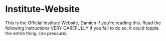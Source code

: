 # Institute-Website
This is the Official Institute Website, Damien if you're reading this. Read the following instructions VERY CAREFULLY if you fail to do so, it could topple the entire thing. (no pressure)

